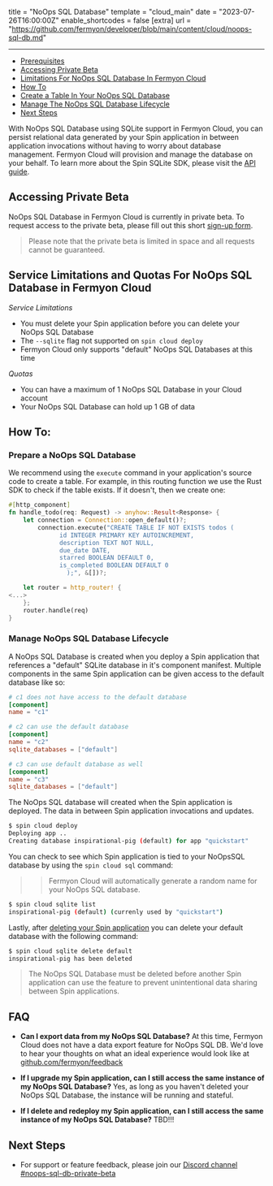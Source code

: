 title = "NoOps SQL Database"
template = "cloud_main"
date = "2023-07-26T16:00:00Z"
enable_shortcodes = false
[extra]
url = "https://github.com/fermyon/developer/blob/main/content/cloud/noops-sql-db.md"

---

- [Prerequisites](#prerequisites)
- [Accessing Private Beta](#accessing-private-beta)
- [Limitations For NoOps SQL Database In Fermyon Cloud](#limitations-for-noops-sql-database-in-fermyon-cloud)
- [How To](#how-to)
- [Create a Table In Your NoOps SQL Database](#create-a-table-in-your-noops-sql-database)
- [Manage The NoOps SQL Database Lifecycle](#manage-the-noops-sql-database-lifecycle)
- [Next Steps](#next-steps)

With NoOps SQL Database using SQLite support in Fermyon Cloud, you can persist relational data generated by your Spin application in between application invocations without having to worry about database management. Fermyon Cloud will provision and manage the database on your behalf. To learn more about the Spin SQLite SDK, please visit the [API guide](../spin/sqlite-api-guide.md).

## Accessing Private Beta

NoOps SQL Database in Fermyon Cloud is currently in private beta. To request access to the private beta, please fill out this short [sign-up form](https://fibsu0jcu2g.typeform.com/to/Brv12FI0#hubspot_utk=xxxxx&hubspot_page_name=xxxxx&hubspot_page_url=xxxxx).
 
> Please note that the private beta is limited in space and all requests cannot be guaranteed. 

## Service Limitations and Quotas For NoOps SQL Database in Fermyon Cloud

*Service Limitations*
* You must delete your Spin application before you can delete your NoOps SQL Database
* The `--sqlite` flag not supported on `spin cloud deploy`
* Fermyon Cloud only supports "default" NoOps SQL Databases at this time

*Quotas* 
* You can have a maximum of 1 NoOps SQL Database in your Cloud account
* Your NoOps SQL Database can hold up 1 GB of data

## How To:

### Prepare a NoOps SQL Database

We recommend using the `execute` command in your application's source code to create a table. For example, in this routing function we use the Rust SDK to check if the table exists. If it doesn't, then we create one:

```rust
#[http_component]
fn handle_todo(req: Request) -> anyhow::Result<Response> {
    let connection = Connection::open_default()?;
		connection.execute("CREATE TABLE IF NOT EXISTS todos (
			  id INTEGER PRIMARY KEY AUTOINCREMENT,
			  description TEXT NOT NULL,
			  due_date DATE,
			  starred BOOLEAN DEFAULT 0,
			  is_completed BOOLEAN DEFAULT 0
				);", &[])?;

    let router = http_router! {
<...>
    };
    router.handle(req)
}
```

### Manage NoOps SQL Database Lifecycle

A NoOps SQL Database is created when you deploy a Spin application that references a "default" SQLite database in it's component manifest. Multiple components in the same Spin application can be given access to the default database like so:

```toml
# c1 does not have access to the default database
[component]
name = "c1"

# c2 can use the default database
[component]
name = "c2"
sqlite_databases = ["default"]

# c3 can use default database as well
[component]
name = "c3"
sqlite_databases = ["default"]
```

The NoOps SQL database will created when the Spin application is deployed. The data in between Spin application invocations and updates. 

```bash
$ spin cloud deploy
Deploying app ..
Creating database inspirational-pig (default) for app "quickstart"
```

You can check to see which Spin application is tied to your NoOpsSQL database by using the `spin cloud sql` command:

>> Fermyon Cloud will automatically generate a random name for your NoOps SQL database.

```bash
$ spin cloud sqlite list
inspirational-pig (default) (currenly used by "quickstart")
```

Lastly, after [deleting your Spin application](/delete.md) you can delete your default database with the following command:

```bash
$ spin cloud sqlite delete default
inspirational-pig has been deleted
```

> The NoOps SQL Database must be deleted before another Spin application can use the feature to prevent unintentional data sharing between Spin applications. 

## FAQ

- **Can I export data from my NoOps SQL Database?**
At this time, Fermyon Cloud does not have a data export feature for NoOps SQL DB. We'd love to hear your thoughts on what an ideal experience would look like at [github.com/fermyon/feedback](https://github.com/fermyon/feedback)

- **If I upgrade my Spin application, can I still access the same instance of my NoOps SQL Database?**
Yes, as long as you haven't deleted your NoOps SQL Database, the instance will be running and stateful. 

- **If I delete and redeploy my Spin application, can I still access the same instance of my NoOps SQL Database?**
TBD!!!

## Next Steps

* For support or feature feedback, please join our [Discord channel #noops-sql-db-private-beta](LINK-TBD)